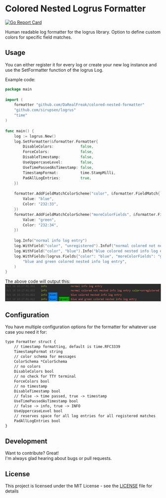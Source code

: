 # Colored Nested Logrus Formatter
[![Go Report Card](https://goreportcard.com/badge/github.com/DaRealFreak/colored-nested-formatter)](https://goreportcard.com/report/github.com/DaRealFreak/colored-nested-formatter)

Human readable log formatter for the logrus library. Option to define custom colors for specific field matches.

## Usage
You can either register it for every log or create your new log instance and use the SetFormatter function of the logrus Log.

Example code:

```go
package main

import (
	formatter "github.com/DaRealFreak/colored-nested-formatter"
	"github.com/sirupsen/logrus"
	"time"
)

func main() {
	log := logrus.New()
	log.SetFormatter(&formatter.Formatter{
		DisableColors:            false,
		ForceColors:              false,
		DisableTimestamp:         false,
		UseUppercaseLevel:        false,
		UseTimePassedAsTimestamp: false,
		TimestampFormat:          time.StampMilli,
		PadAllLogEntries:         true,
	})

	formatter.AddFieldMatchColorScheme("color", &formatter.FieldMatch{
		Value: "blue",
		Color: "232:33",
	})
	formatter.AddFieldMatchColorScheme("moreColorFields", &formatter.FieldMatch{
		Value: "green",
		Color: "232:34",
	})

	log.Info("normal info log entry")
	log.WithField("color", "unregistered").Infof("normal colored not nested info log entry")
	log.WithField("color", "blue").Info("blue colored nested info log entry")
	log.WithFields(logrus.Fields{"color": "blue", "moreColorFields": "green"}).Info(
		"blue and green colored nested info log entry",
	)
}
```

The above code will output this:
![Example Output](example_output.png)


## Configuration
You have multiple configuration options for the formatter for whatever use case you need it for:
```
type Formatter struct {
	// timestamp formatting, default is time.RFC3339
	TimestampFormat string
	// color schema for messages
	ColorSchema *ColorSchema
	// no colors
	DisableColors bool
	// no check for TTY terminal
	ForceColors bool
	// no timestamp
	DisableTimestamp bool
	// false -> time passed, true -> timestamp
	UseTimePassedAsTimestamp bool
	// false -> info, true -> INFO
	UseUppercaseLevel bool
	// reserves space for all log entries for all registered matches
	PadAllLogEntries bool
}
```

## Development
Want to contribute? Great!  
I'm always glad hearing about bugs or pull requests.

## License
This project is licensed under the MIT License - see the [LICENSE](LICENSE) file for details
